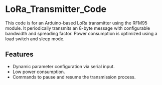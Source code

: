 # LoRa_Transmitter_Code

This code is for an Arduino-based LoRa transmitter using the RFM95 module.
It periodically transmits an 8-byte message with configurable bandwidth and spreading factor.
Power consumption is optimized using a load switch and sleep mode.

## Features

- Dynamic parameter configuration via serial input.
- Low power consumption.
- Commands to pause and resume the transmission process.
